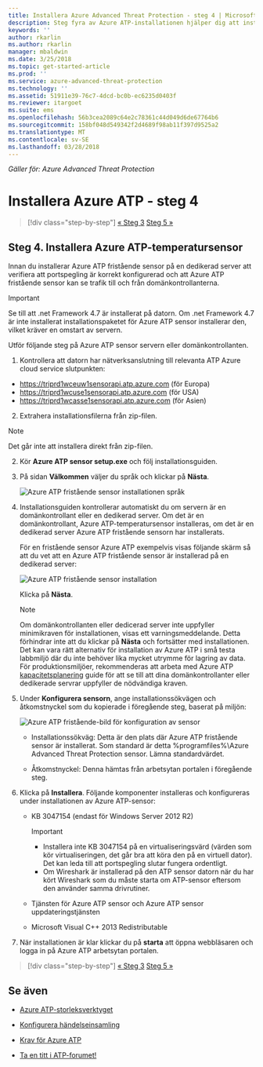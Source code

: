 ```yaml
---
title: Installera Azure Advanced Threat Protection - steg 4 | Microsoft Docs
description: Steg fyra av Azure ATP-installationen hjälper dig att installera Azure ATP fristående sensorn.
keywords: ''
author: rkarlin
ms.author: rkarlin
manager: mbaldwin
ms.date: 3/25/2018
ms.topic: get-started-article
ms.prod: ''
ms.service: azure-advanced-threat-protection
ms.technology: ''
ms.assetid: 51911e39-76c7-4dcd-bc0b-ec6235d0403f
ms.reviewer: itargoet
ms.suite: ems
ms.openlocfilehash: 56b3cea2089c64e2c78361c44d049d6de67764b6
ms.sourcegitcommit: 158bf048d549342f2d4689f98ab11f397d9525a2
ms.translationtype: MT
ms.contentlocale: sv-SE
ms.lasthandoff: 03/28/2018
---
```

*Gäller för: Azure Advanced Threat Protection*



# <a name="install-azure-atp---step-4"></a>Installera Azure ATP - steg 4

>[!div class="step-by-step"]
[« Steg 3](install-atp-step3.md)
[Steg 5 »](install-atp-step5.md)

## <a name="step-4-install-the-azure-atp-sensor"></a>Steg 4. Installera Azure ATP-temperatursensor

Innan du installerar Azure ATP fristående sensor på en dedikerad server att verifiera att portspegling är korrekt konfigurerad och att Azure ATP fristående sensor kan se trafik till och från domänkontrollanterna. 


> [!IMPORTANT]
>Se till att .net Framework 4.7 är installerat på datorn. Om .net Framework 4.7 är inte installerat installationspaketet för Azure ATP sensor installerar den, vilket kräver en omstart av servern.

Utför följande steg på Azure ATP sensor servern eller domänkontrollanten.

1. Kontrollera att datorn har nätverksanslutning till relevanta ATP Azure cloud service slutpunkten:
  - https://triprd1wceuw1sensorapi.atp.azure.com (för Europa)  
  - https://triprd1wcuse1sensorapi.atp.azure.com (för USA)
  - https://triprd1wcasse1sensorapi.atp.azure.com (för Asien)

2. Extrahera installationsfilerna från zip-filen. 
> [!NOTE] 
> Det går inte att installera direkt från zip-filen.

2.  Kör **Azure ATP sensor setup.exe** och följ installationsguiden.

3.  På sidan **Välkommen** väljer du språk och klickar på **Nästa**.

     ![Azure ATP fristående sensor installationen språk](media/sensor-install-language.png)


4.  Installationsguiden kontrollerar automatiskt du om servern är en domänkontrollant eller en dedikerad server. Om det är en domänkontrollant, Azure ATP-temperatursensor installeras, om det är en dedikerad server Azure ATP fristående sensorn har installerats. 
    
    För en fristående sensor Azure ATP exempelvis visas följande skärm så att du vet att en Azure ATP fristående sensor är installerad på en dedikerad server:
    
    ![Azure ATP fristående sensor installation](media/sensor-install-deployment-type.png)

    Klicka på **Nästa**.

    > [!NOTE] 
    > Om domänkontrollanten eller dedicerad server inte uppfyller minimikraven för installationen, visas ett varningsmeddelande. Detta förhindrar inte att du klickar på **Nästa** och fortsätter med installationen. Det kan vara rätt alternativ för installation av Azure ATP i små testa labbmiljö där du inte behöver lika mycket utrymme för lagring av data. För produktionsmiljöer, rekommenderas att arbeta med Azure ATP [kapacitetsplanering](atp-capacity-planning.md) guide för att se till att dina domänkontrollanter eller dedikerade servrar uppfyller de nödvändiga kraven.

4.  Under **Konfigurera sensorn**, ange installationssökvägen och åtkomstnyckel som du kopierade i föregående steg, baserat på miljön:

    ![Azure ATP fristående-bild för konfiguration av sensor](media/sensor-install-config.png)

      - Installationssökväg: Detta är den plats där Azure ATP fristående sensor är installerat. Som standard är detta %programfiles%\Azure Advanced Threat Protection sensor. Lämna standardvärdet.

      - Åtkomstnyckel: Denna hämtas från arbetsytan portalen i föregående steg.
    
5. Klicka på **Installera**. Följande komponenter installeras och konfigureras under installationen av Azure ATP-sensor:

    -   KB 3047154 (endast för Windows Server 2012 R2)

        > [!IMPORTANT]
        > -   Installera inte KB 3047154 på en virtualiseringsvärd (värden som kör virtualiseringen, det går bra att köra den på en virtuell dator). Det kan leda till att portspegling slutar fungera ordentligt. 
        > -   Om Wireshark är installerad på den ATP sensor datorn när du har kört Wireshark som du måste starta om ATP-sensor eftersom den använder samma drivrutiner.

    -   Tjänsten för Azure ATP sensor och Azure ATP sensor uppdateringstjänsten
    -   Microsoft Visual C++ 2013 Redistributable

5.  När installationen är klar klickar du på **starta** att öppna webbläsaren och logga in på Azure ATP arbetsytan portalen.


>[!div class="step-by-step"]
[« Steg 3](install-atp-step3.md)
[Steg 5 »](install-atp-step5.md)


## <a name="see-also"></a>Se även

- [Azure ATP-storleksverktyget](http://aka.ms/aatpsizingtool)

- [Konfigurera händelseinsamling](configure-event-collection.md)

- [Krav för Azure ATP](atp-prerequisites.md)

- [Ta en titt i ATP-forumet!](https://aka.ms/azureatpcommunity)